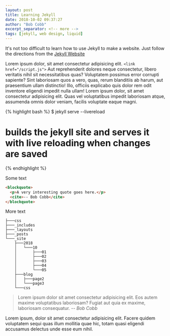 ```yaml
---
layout: post
title: Learning Jekyll
date: 2018-10-02 09:37:27
author: "Bob Cobb"
excerpt_separator: <!-- more -->
tags: [jekyll, web design, liquid]
---
```

It's not too difficult to learn how to use Jekyll to make a website. Just follow the directions from the [Jekyll Website](https://jekyllrb.com/)<!-- more -->

Lorem ipsum dolor, sit amet consectetur adipisicing elit. `<link href="/script.js">` Aut reprehenderit dolores neque consectetur, libero veritatis nihil sit necessitatibus quas? Voluptatem possimus error corrupti sapiente? Sint laboriosam quos a vero, quas, rerum blanditiis ab harum, aut praesentium ullam distinctio! Illo, officiis explicabo quis dolor rem odit inventore eligendi impedit nulla ullam! Lorem ipsum dolor, sit amet consectetur adipisicing elit. Quas vel voluptatibus impedit laboriosam atque, assumenda omnis dolor veniam, facilis voluptate eaque magni.

{% highlight bash %}
$ jekyll serve --livereload
# builds the jekyll site and serves it with live reloading when changes are saved
{% endhighlight %}

Some text

```html
<blockquote>
  <p>A very interesting quote goes here.</p>
  <cite>-- Bob Cobb</cite>
</blockquote>
```

More text

```
├───css
├───_includes
├───_layouts
├───_posts
└───_site
    ├───2018
    │   └───10
    │       ├───01
    │       ├───02
    │       ├───03
    │       ├───04
    │       └───05
    ├───blog
    │   ├───page2
    │   └───page3
    └───css
```

> Lorem ipsum dolor sit amet consectetur adipisicing elit. 
> Eos autem maxime voluptatibus laboriosam? Fugiat aut quia ex maxime, laboriosam consequatur.
> <cite>-- Bob Cobb</cite>

Lorem ipsum, dolor sit amet consectetur adipisicing elit. Facere quidem voluptatem sequi quas illum mollitia quae hic, totam quasi eligendi accusamus delectus unde esse eum nihil.